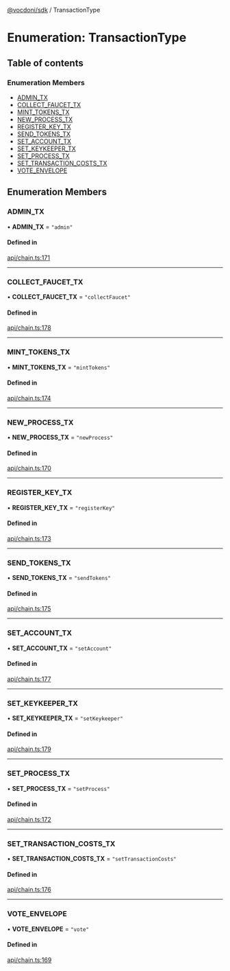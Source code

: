 [@vocdoni/sdk](/sdk) / TransactionType

# Enumeration: TransactionType

## Table of contents

### Enumeration Members

- [ADMIN\_TX](TransactionType.md#admin_tx)
- [COLLECT\_FAUCET\_TX](TransactionType.md#collect_faucet_tx)
- [MINT\_TOKENS\_TX](TransactionType.md#mint_tokens_tx)
- [NEW\_PROCESS\_TX](TransactionType.md#new_process_tx)
- [REGISTER\_KEY\_TX](TransactionType.md#register_key_tx)
- [SEND\_TOKENS\_TX](TransactionType.md#send_tokens_tx)
- [SET\_ACCOUNT\_TX](TransactionType.md#set_account_tx)
- [SET\_KEYKEEPER\_TX](TransactionType.md#set_keykeeper_tx)
- [SET\_PROCESS\_TX](TransactionType.md#set_process_tx)
- [SET\_TRANSACTION\_COSTS\_TX](TransactionType.md#set_transaction_costs_tx)
- [VOTE\_ENVELOPE](TransactionType.md#vote_envelope)

## Enumeration Members

### ADMIN\_TX

• **ADMIN\_TX** = ``"admin"``

#### Defined in

[api/chain.ts:171](https://github.com/vocdoni/vocdoni-sdk/blob/2ec9544f0d792289a6e591f4f269c47a23ca40a1/src/api/chain.ts#L171)

___

### COLLECT\_FAUCET\_TX

• **COLLECT\_FAUCET\_TX** = ``"collectFaucet"``

#### Defined in

[api/chain.ts:178](https://github.com/vocdoni/vocdoni-sdk/blob/2ec9544f0d792289a6e591f4f269c47a23ca40a1/src/api/chain.ts#L178)

___

### MINT\_TOKENS\_TX

• **MINT\_TOKENS\_TX** = ``"mintTokens"``

#### Defined in

[api/chain.ts:174](https://github.com/vocdoni/vocdoni-sdk/blob/2ec9544f0d792289a6e591f4f269c47a23ca40a1/src/api/chain.ts#L174)

___

### NEW\_PROCESS\_TX

• **NEW\_PROCESS\_TX** = ``"newProcess"``

#### Defined in

[api/chain.ts:170](https://github.com/vocdoni/vocdoni-sdk/blob/2ec9544f0d792289a6e591f4f269c47a23ca40a1/src/api/chain.ts#L170)

___

### REGISTER\_KEY\_TX

• **REGISTER\_KEY\_TX** = ``"registerKey"``

#### Defined in

[api/chain.ts:173](https://github.com/vocdoni/vocdoni-sdk/blob/2ec9544f0d792289a6e591f4f269c47a23ca40a1/src/api/chain.ts#L173)

___

### SEND\_TOKENS\_TX

• **SEND\_TOKENS\_TX** = ``"sendTokens"``

#### Defined in

[api/chain.ts:175](https://github.com/vocdoni/vocdoni-sdk/blob/2ec9544f0d792289a6e591f4f269c47a23ca40a1/src/api/chain.ts#L175)

___

### SET\_ACCOUNT\_TX

• **SET\_ACCOUNT\_TX** = ``"setAccount"``

#### Defined in

[api/chain.ts:177](https://github.com/vocdoni/vocdoni-sdk/blob/2ec9544f0d792289a6e591f4f269c47a23ca40a1/src/api/chain.ts#L177)

___

### SET\_KEYKEEPER\_TX

• **SET\_KEYKEEPER\_TX** = ``"setKeykeeper"``

#### Defined in

[api/chain.ts:179](https://github.com/vocdoni/vocdoni-sdk/blob/2ec9544f0d792289a6e591f4f269c47a23ca40a1/src/api/chain.ts#L179)

___

### SET\_PROCESS\_TX

• **SET\_PROCESS\_TX** = ``"setProcess"``

#### Defined in

[api/chain.ts:172](https://github.com/vocdoni/vocdoni-sdk/blob/2ec9544f0d792289a6e591f4f269c47a23ca40a1/src/api/chain.ts#L172)

___

### SET\_TRANSACTION\_COSTS\_TX

• **SET\_TRANSACTION\_COSTS\_TX** = ``"setTransactionCosts"``

#### Defined in

[api/chain.ts:176](https://github.com/vocdoni/vocdoni-sdk/blob/2ec9544f0d792289a6e591f4f269c47a23ca40a1/src/api/chain.ts#L176)

___

### VOTE\_ENVELOPE

• **VOTE\_ENVELOPE** = ``"vote"``

#### Defined in

[api/chain.ts:169](https://github.com/vocdoni/vocdoni-sdk/blob/2ec9544f0d792289a6e591f4f269c47a23ca40a1/src/api/chain.ts#L169)
